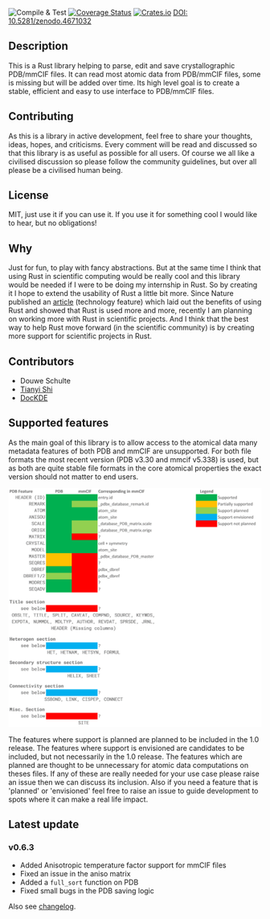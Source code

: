 ![Compile & Test](https://github.com/nonnominandus/rust-pdb/workflows/Compile%20&%20Test/badge.svg) 
[![Coverage Status](https://coveralls.io/repos/github/nonnominandus/pdbtbx/badge.svg?branch=master)](https://coveralls.io/github/nonnominandus/pdbtbx?branch=master) 
[![Crates.io](https://img.shields.io/crates/v/pdbtbx.svg)](https://crates.io/crates/pdbtbx)
[DOI: 10.5281/zenodo.4671032](https://doi.org/10.5281/zenodo.4671032)

## Description
This is a Rust library helping to parse, edit and save crystallographic PDB/mmCIF files. It can read most atomic data from PDB/mmCIF files, some is missing but will be added over time. Its high level goal is to create a stable, efficient and easy to use interface to PDB/mmCIF files. 

## Contributing
As this is a library in active development, feel free to share your thoughts, ideas, hopes, and criticisms. Every comment will be read and discussed so that this library is as useful as possible for all users. Of course we all like a civilised discussion so please follow the community guidelines, but over all please be a civilised human being.

## License
MIT, just use it if you can use it. If you use it for something cool I would like to hear, but no obligations!

## Why
Just for fun, to play with fancy abstractions. But at the same time I think that using Rust in scientific computing would be really cool and this library would be needed if I were to be doing my internship in Rust. So by creating it I hope to extend the usability of Rust a little bit more. Since Nature published an [article](https://www.nature.com/articles/d41586-020-03382-2) (technology feature) which laid out the benefits of using Rust and showed that Rust is used more and more, recently I am planning on working more with Rust in scientific projects. And I think that the best way to help Rust move forward (in the scientific community) is by creating more support for scientific projects in Rust.

## Contributors
* Douwe Schulte
* [Tianyi Shi](https://github.com/TianyiShi2001)
* [DocKDE](https://github.com/DocKDE)

## Supported features
As the main goal of this library is to allow access to the atomical data many metadata features of both PDB and mmCIF are unsupported. For both file formats the most recent version (PDB v3.30 and mmcif v5.338) is used, but as both are quite stable file formats in the core atomical properties the exact version should not matter to end users.

![supported features table](pictures/supported_features.png)

The features where support is planned are planned to be included in the 1.0 release. The features where support is envisioned are candidates to be included, but not necessarily in the 1.0 release. The features which are planned are thought to be unnecessary for atomic data computations on theses files. If any of these are really needed for your use case please raise an issue then we can discuss its inclusion. Also if you need a feature that is 'planned' or 'envisioned' feel free to raise an issue to guide development to spots where it can make a real life impact.

## Latest update
### v0.6.3
* Added Anisotropic temperature factor support for mmCIF files
* Fixed an issue in the aniso matrix
* Added a `full_sort` function on PDB
* Fixed small bugs in the PDB saving logic

Also see [changelog](https://github.com/nonnominandus/pdbtbx/blob/master/changelog.md).
